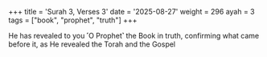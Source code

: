 +++
title = 'Surah 3, Verses 3'
date = '2025-08-27'
weight = 296
ayah = 3
tags = ["book", "prophet", "truth"]
+++

He has revealed to you ˹O Prophet˺ the Book in truth, confirming what came before it, as He revealed the Torah and the Gospel